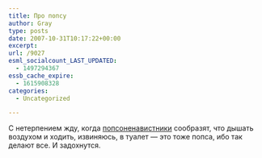 ```yaml
---
title: Про попсу
author: Gray
type: posts
date: 2007-10-31T10:17:22+00:00
excerpt:
url: /9027
esml_socialcount_LAST_UPDATED:
  - 1497294367
essb_cache_expire:
  - 1615908328
categories:
  - Uncategorized

---
```








С нетерпением жду, когда <a href="http://numberoneblogger.com/2007/10/31/popsa/" target="_blank">попсоненавистники</a> сообразят, что дышать воздухом и ходить, извиняюсь, в туалет &#8212; это тоже попса, ибо так делают все. И задохнутся.
